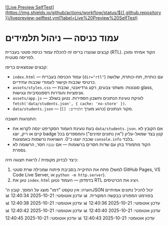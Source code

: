 [![Live Preview SelfTest](https://img.shields.io/github/actions/workflow/status/${{ github.repository }}/livepreview-selftest.yml?label=Live%20Preview%20SelfTest)](../../actions/workflows/livepreview-selftest.yml)

# עמוד כניסה — ניהול תלמידים

קבצים שנוצרו בריפו זה להכלת עמוד כניסה סטטי בעברית (RTL). הקוד אמיתי ומוכן לפריסה סטטית.

קבצים שנמצאים בריפו:

- `index.html` — עמוד הכניסה בעברית (`dir="rtl"`) עם כותרת, תת-כותרת, שלושה כרטיסי שכבות וקישור לעמודי שכבות עתידיים.
- `assets/styles.css` — סגנונות: משתני צבעים, רקע גרדיאנטי, שכבת glass, אנימציות והגדרות רספונסיביות ונגישות.
- `assets/app.js` — לוגיקת טעינת הנתונים וחשבון הספירות. נטען בשולב `fetch('data/students.json', { cache: 'no-store' })`.
- `data/students.json` — מקור הנתונים (כרגע מערך `תלמידים: []`).

התנהגות חשובה:

- בעת טעינת העמוד הסקריפט ינסה לקרוא את `data/students.json`. אם הקובץ לא קיים או ריק, יוצג badge קטן בצד שמאל-עליון ("אין נתונים זמינים") והמספרים בכל שכבה יוצגו כ־0. השגיאות נרשמות באמצעות `console.info` בלבד.
- הקוד מתמודד בחן עם שדות חסרים ברשומות — אם `שכבה` חסר, הרשומה לא נספרת.

כיצד לבדוק מקומית / לראות תצוגה חיה:

1. פתח את התיקייה בסביבת פיתוח שמכילה שרת סטטי (למשל GitHub Pages, VS Code Live Server, או `python -m http.server`).
2. טען את `index.html` בדפדפן — העמוד נטען RTL ויציג את הכרטיסים.

הערה: אין טקסט "דמו" מוצג על המסך. קובץ ה־JSON יכול להכיל נתונים אמיתיים בפורמט המפורט בבקשה המקורית.
📊 עדכון אוטומטי: 2025-10-21 12:40:34
📊 עדכון אוטומטי: 2025-10-21 12:40:36
📊 עדכון אוטומטי: 2025-10-21 12:40:38
📊 עדכון אוטומטי: 2025-10-21 12:40:40
📊 עדכון אוטומטי: 2025-10-21 12:40:42
📊 עדכון אוטומטי: 2025-10-21 12:40:43
📊 עדכון אוטומטי: 2025-10-21 12:40:45
